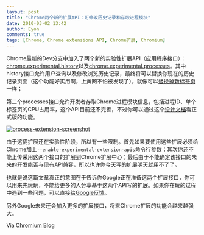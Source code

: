 ```yaml
---
layout: post
title: "Chrome两个新的扩展API：可修改历史记录和存取进程模块"
date: 2010-03-02 13:42
author: Eyon
comments: true
tags: [Chrome, Chrome extensions API, Chrome扩展, Chromium]
---
```

Chrome最新的Dev分支中加入了两个新的实验性扩展API（应用程序接口）：[chrome.experimental.history](http://code.google.com/chrome/extensions/trunk/experimental.history.html)以及[chrome.experimental.processes](http://code.google.com/chrome/extensions/trunk/experimental.processes.html)。其中history接口允许用户查询以及修改浏览历史记录，最终将可以替换你现在的历史记录页面（这个功能好实用啊，上黄网不怕被发现了），就像可以[替换掉新标签页](http://code.google.com/chrome/extensions/override.html)一样；

第二个processes接口允许开发者存取Chrome进程模块信息，包括进程ID、单个标签页的CPU占用率，这个API目前还不完善，不过你可以通过这个[设计文档](http://dev.chromium.org/developers/design-documents/extensions/processes-api)看正式版的功能。

<a href="http://img.chromi.org/2010/03/process-extension-screenshot.png">![](http://img.chromi.org/2010/03/process-extension-screenshot.png "process-extension-screenshot")</a>

由于这俩扩展还在实验性阶段，所以有一些限制。首先如果要使用这些扩展必须给Chrome加上`--enable-experimental-extension-apis`命令行参数；其次你还不能上传采用这两个接口的扩展到Chrome扩展中心；最后由于不能确定该接口的未来的开发能否与现有API兼容，所以也许你今天写的扩展明天就用不了了。

也就是说这篇文章真正的意图在于告诉你Google正在准备这两个扩展接口，你可以用来先玩玩，不能给更多的人分享基于这两个API写的扩展。如果你在玩的过程中遇到一些问题，可以直接[给Google反馈](http://groups.google.com/a/chromium.org/group/chromium-extensions)。

另外Google未来还会加入更多的扩展接口，将来Chrome扩展的功能会越来越强大。

Via [Chromium Blog](http://blog.chromium.org/2010/03/experimental-extension-apis.html)

